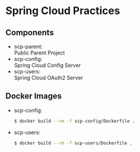 # Spring Cloud Practices

## Components

- scp-parent:  
    Public Parent Project
- scp-config:  
    Spring Cloud Config Server
- scp-users:  
    Spring Cloud OAuth2 Server


## Docker Images


- scp-config:
    ``` sh
    $ docker build --rm -f scp-config/Dockerfile .
    ```

- scp-users:
    ``` sh
    $ docker build --rm -f scp-users/Dockerfile .
    ```